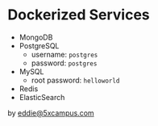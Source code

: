 # Dockerized Services

- MongoDB
- PostgreSQL
  - username: `postgres`
  - password: `postgres`
- MySQL
  - root password: `helloworld`
- Redis
- ElasticSearch

by eddie@5xcampus.com
